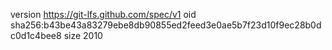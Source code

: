 version https://git-lfs.github.com/spec/v1
oid sha256:b43be43a83279ebe8db90855ed2feed3e0ae5b7f23d10f9ec28b0dc0d1c4bee8
size 2010
